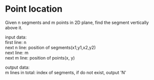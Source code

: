 # Point location
Given n segments and m points in 2D plane, find the segment vertically above it.    

input data:  
first line: n  
next n line: position of segments(x1,y1,x2,y2)  
next line: m  
next m line: position of points(x, y)  

output data:  
m lines in total: index of segments, if do not exist, output 'N'
